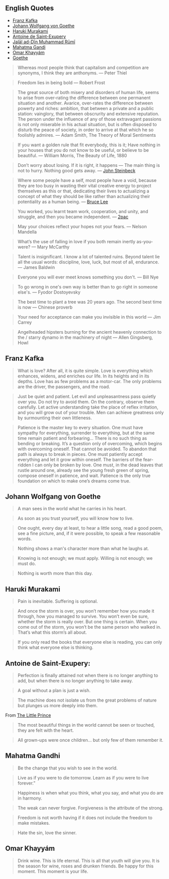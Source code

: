 ## English Quotes

  * [Franz Kafka](#franz-kafka)
  * [Johann Wolfgang von Goethe](#johann-wolfgang-von-goethe )
  * [Haruki Murakami](#haruki-murakami)
  * [Antoine de Saint-Exupery](#antoine-de-saint-exupery)
  * [Jalāl ad-Dīn Muhammad Rūmī](#jalāl-ad-dīn-muhammad-rūmī)
  * [Mahatma Gandi](#mahatma-gandhi)
  * [Omar Khayyám](#omar-khayyám)
  * [Goethe](#goethe)
  
> Whereas most people think that capitalism and competition are synonyms, I think they are anthonyms.
— Peter Thiel
  
> Freedom lies in being bold
— Robert Frost

> The great source of both misery and disorders of human life, seems to arise from over-rating the difference between one permanent situation and another. Avarice, over-rates the difference between powerty and riches: ambition, that between a private and a public station: vainglory, that between obscrurity and extensive reputation. The person under the influence of any of those extravagant passions is not only miserable in his actual situation, but is often disposed to disturb the peace of society, in order to arrive at that which he so foolishly admires.
— Adam Smith, The Theory of Moral Sentiments

> If you want a golden rule that fit everybody, this is it; Have nothing in your houses that you do not know to be useful, or believe to be beautiful.
— William Morris, The Beauty of Life, 1880

> Don’t worry about losing. If it is right, it happens — The main thing is not to hurry. Nothing good gets away.
— [John Steinbeck](https://www.brainpickings.org/2012/01/12/john-steinbeck-on-love-1958/)

> Where some people have a self, most people have a void, because they are too busy in wasting their vital creative energy to project themselves as this or that, dedicating their lives to actualizing a concept of what they should be like rather than actualizing their potentiality as a human being.
— [Bruce Lee](https://www.brainpickings.org/2017/02/22/in-my-own-process-bruce-lee/)

> You worked, you learnt team work, cooperation, and unity, and struggle, and then you became independent.
— [2pac](https://www.youtube.com/watch?v=GL-ZoNhUFmc)

> May your choices reflect your hopes not your fears.
— Nelson Mandella

> What’s the use of falling in love if you both remain inertly as-you-were?
— Mary McCarthy

> Talent is insignificant. I know a lot of talented ruins. Beyond talent lie all the usual words: discipline, love, luck, but most of all, endurance.
— James Baldwin

> Everyone you will ever meet knows something you don't.
— Bill Nye

> To go wrong in one's own way is better than to go right in someone else's.
— Fyodor Dostoyevsky

> The best time to plant a tree was 20 years ago. The second best time is now
— Chinese proverb

> Your need for acceptance can make you invisible in this world
— Jim Carrey

> Angelheaded hipsters burning for the ancient heavenly connection to the / starry dynamo in the machinery of night
— Allen Gingsberg, Howl


## Franz Kafka

> What is love? After all, it is quite simple. Love is everything which enhances, widens, and enriches our life. In its heights and in its depths. Love has as few problems as a motor-car. The only problems are the driver, the passengers, and the road.

> Just be quiet and patient. Let evil and unpleasantness pass quietly over you. Do not try to avoid them. On the contrary, observe them carefully. Let active understanding take the place of reflex irritation, and you will grow out of your trouble. Men can achieve greatness only by surmounting their own littleness.

> Patience is the master key to every situation. One must have sympathy for everything, surrender to everything, but at the same time remain patient and forbearing… There is no such thing as bending or breaking. It’s a question only of overcoming, which begins with overcoming oneself. That cannot be avoided. To abandon that path is always to break in pieces. One must patiently accept everything and let it grow within oneself. The barriers of the fear-ridden I can only be broken by love. One must, in the dead leaves that rustle around one, already see the young fresh green of spring, compose oneself in patience, and wait. Patience is the only true foundation on which to make one’s dreams come true.

## Johann Wolfgang von Goethe

> A man sees in the world what he carries in his heart.

> As soon as you trust yourself, you will know how to live.

> One ought, every day at least, to hear a little song, read a good poem, see a fine picture, and, if it were possible, to speak a few reasonable words.

> Nothing shows a man's character more than what he laughs at.

> Knowing is not enough; we must apply. Willing is not enough; we must do.

> Nothing is worth more than this day.

## Haruki Murakami

> Pain is inevitable. Suffering is optional.

> And once the storm is over, you won’t remember how you made it through, how you managed to survive. You won’t even be sure, whether the storm is really over. But one thing is certain. When you come out of the storm, you won’t be the same person who walked in. That’s what this storm’s all about.

> If you only read the books that everyone else is reading, you can only think what everyone else is thinking.

## Antoine de Saint-Exupery:

> Perfection is finally attained not when there is no longer anything to add, but when there is no longer anything to take away.

> A goal without a plan is just a wish.

> The machine does not isolate us from the great problems of nature but plunges us more deeply into them.

From [The Little Prince](https://en.wikipedia.org/wiki/The_Little_Prince)

> The most beautiful things in the world cannot be seen or touched, they are felt with the heart.

> All grown-ups were once children... but only few of them remember it.


## Mahatma Gandhi

> Be the change that you wish to see in the world.

> Live as if you were to die tomorrow. Learn as if you were to live forever.”

> Happiness is when what you think, what you say, and what you do are in harmony.

> The weak can never forgive. Forgiveness is the attribute of the strong.

> Freedom is not worth having if it does not include the freedom to make mistakes.

> Hate the sin, love the sinner.

## Omar Khayyám

> Drink wine. This is life eternal. This is all that youth will give you. It is the season for wine, roses and drunken friends. Be happy for this moment. This moment is your life.

